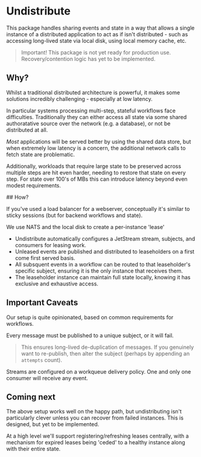 # Undistribute

This package handles sharing events and state in a way that allows a single instance of a distributed application to act as if isn't distributed - such as accessing long-lived state via local disk, using local memory cache, etc.

> Important! This package is not yet ready for production use. Recovery/contention logic has yet to be implemented.

## Why?

Whilst a traditional distributed architecture is powerful, it makes some solutions incredibly challenging - especially at low latency.

In particular systems processing multi-step, stateful workflows face difficulties. Traditionally they can either access all state via some shared authoratative source over the network (e.g. a database), or not be distributed at all.

_Most_ applications will be served better by using the shared data store, but when extremely low latency is a concern, the additional network calls to fetch state are problematic.

Additionally, workloads that require large state to be preserved across multiple steps are hit even harder, needing to restore that state on every step. For state over 100's of MBs this can introduce latency beyond even modest requirements.

## How?

If you've used a load balancer for a webserver, conceptually it's similar to sticky sessions (but for backend workflows and state).

We use NATS and the local disk to create a per-instance 'lease'

- Undistribute automatically configures a JetStream stream, subjects, and consumers for leasing work.
- Unleased events are published and distributed to leaseholders on a first come first served basis.
- All subsquent events in a workflow can be routed to that leaseholder's specific subject, ensuring it is the only instance that receives them.
- The leaseholder instance can maintain full state locally, knowing it has exclusive and exhaustive access.

## Important Caveats

Our setup is quite opinionated, based on common requirements for workflows.

Every message must be published to a unique subject, or it will fail.
> This ensures long-lived de-duplication of messages. If you genuinely want to re-publish, then alter the subject (perhaps by appending an `attempts` count).

Streams are configured on a workqueue delivery policy. One and only one consumer will receive any event.


## Coming next

The above setup works well on the happy path, but undistributing isn't particularly clever unless you can recover from failed instances. This is designed, but yet to be implemented.

At a high level we'll support registering/refreshing leases centrally, with a mechanism for expired leases being 'ceded' to a healthy instance along with their entire state.
